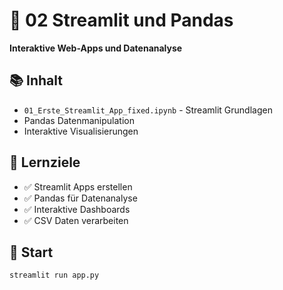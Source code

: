 # 🚀 02 Streamlit und Pandas

**Interaktive Web-Apps und Datenanalyse**

## 📚 Inhalt

- `01_Erste_Streamlit_App_fixed.ipynb` - Streamlit Grundlagen
- Pandas Datenmanipulation
- Interaktive Visualisierungen

## 🎯 Lernziele

- ✅ Streamlit Apps erstellen
- ✅ Pandas für Datenanalyse
- ✅ Interaktive Dashboards
- ✅ CSV Daten verarbeiten

## 🚀 Start

```bash
streamlit run app.py
```
